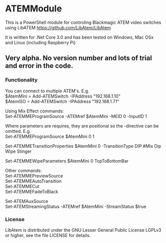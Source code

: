 # ATEMModule

This is a PowerShell module for controling Blackmagic ATEM video switches using LibATEM https://github.com/LibAtem/LibAtem

It is written for .Net Core 3.0 and has been tested on Windows, Mac OSx and Linux (including Raspberry Pi)

## Very alpha. No version number and lots of trial and error in the code.

### Functionality

You can connect to multiple ATEM's. E.g.  
$AtemMini = Add-ATEMSwitch -IPAddress "192.168.1.10"  
$AtemISO = Add-ATEMSwitch -IPAddress "192.168.1.71"

Using Mix Effect commands:  
Set-ATEMMEProgramSource -ATEMref $AtemMini -MEID 0 -InputID 1

Where parameters are requires, they are positional so the -directive can be omitted. E.g.  
Set-ATEMMEProgramSource $AtemMini 0 1

Set-ATEMMETransitionProperties $AtemMini 0 -TransitionType DIP #Mix Dip Wipe Stinger

Set-ATEMMEWipeParameters $AtemMini 0 TopToBottomBar

Other commands:  
Set-ATEMMEPreviewSource  
Set-ATEMMEAutoTransition  
Set-ATEMMECut  
Set-ATEMMEFadeToBlack  

Set-ATEMAuxSource  
Set-ATEMStreamingStatus -ATEMref $AtemMini -StreamStatus $true  

### License

LibAtem is distributed under the GNU Lesser General Public License LGPLv3 or higher, see the file LICENSE for details.
